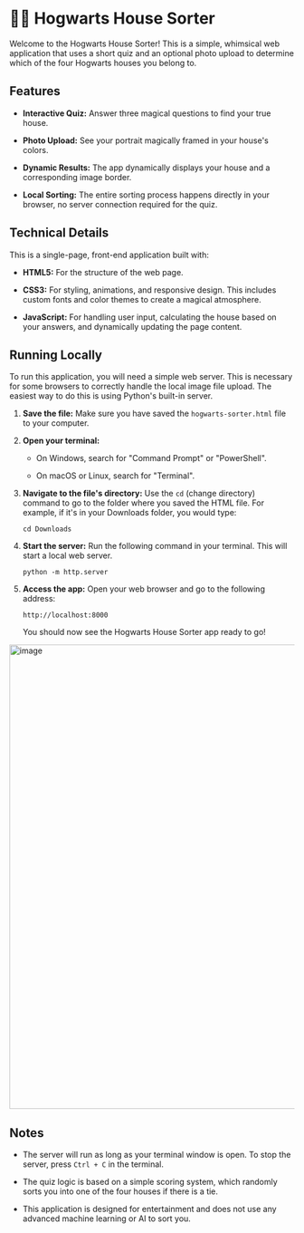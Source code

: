 # 🧙‍♂️ Hogwarts House Sorter

Welcome to the Hogwarts House Sorter! This is a simple, whimsical web application that uses a short quiz and an optional photo upload to determine which of the four Hogwarts houses you belong to.

## Features

* **Interactive Quiz:** Answer three magical questions to find your true house.

* **Photo Upload:** See your portrait magically framed in your house's colors.

* **Dynamic Results:** The app dynamically displays your house and a corresponding image border.

* **Local Sorting:** The entire sorting process happens directly in your browser, no server connection required for the quiz.

## Technical Details

This is a single-page, front-end application built with:

* **HTML5:** For the structure of the web page.

* **CSS3:** For styling, animations, and responsive design. This includes custom fonts and color themes to create a magical atmosphere.

* **JavaScript:** For handling user input, calculating the house based on your answers, and dynamically updating the page content.

## Running Locally

To run this application, you will need a simple web server. This is necessary for some browsers to correctly handle the local image file upload. The easiest way to do this is using Python's built-in server.

1.  **Save the file:** Make sure you have saved the `hogwarts-sorter.html` file to your computer.

2.  **Open your terminal:**

    * On Windows, search for "Command Prompt" or "PowerShell".

    * On macOS or Linux, search for "Terminal".

3.  **Navigate to the file's directory:** Use the `cd` (change directory) command to go to the folder where you saved the HTML file. For example, if it's in your Downloads folder, you would type:

    ```
    cd Downloads
    ```

4.  **Start the server:** Run the following command in your terminal. This will start a local web server.

    ```
    python -m http.server
    ```

5.  **Access the app:** Open your web browser and go to the following address:

    ```
    http://localhost:8000
    ```

    You should now see the Hogwarts House Sorter app ready to go!

<img width="830" height="820" alt="image" src="https://github.com/user-attachments/assets/60f93704-d947-4c7b-8ebb-a8e52203d434" />

## Notes

* The server will run as long as your terminal window is open. To stop the server, press `Ctrl + C` in the terminal.

* The quiz logic is based on a simple scoring system, which randomly sorts you into one of the four houses if there is a tie.

* This application is designed for entertainment and does not use any advanced machine learning or AI to sort you.
